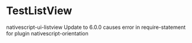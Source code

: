 # TestListView
nativescript-ui-listview Update to 6.0.0 causes error in require-statement for plugin nativescript-orientation
